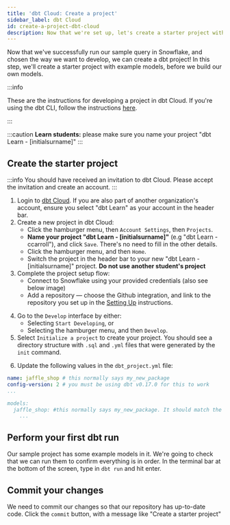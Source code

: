 ```yaml
---
title: 'dbt Cloud: Create a project'
sidebar_label: dbt Cloud
id: create-a-project-dbt-cloud
description: Now that we're set up, let's create a starter project with example models in dbt Cloud.
---
```


Now that we've successfully run our sample query in Snowflake, and chosen the way we want to develop, we can create a dbt project! In this step, we'll create a starter project with example models, before we build our own models.

:::info

These are the instructions for developing a project in dbt Cloud. If you're
using the dbt CLI, follow the instructions [here](/learn/create-a-project-dbt-cli).

:::

:::caution
<strong>Learn students:</strong> please make sure you name your project "dbt Learn - [initialsurname]"
:::

<LoomVideo id="7386840381764d13b1d25f575719e218" />

## Create the starter project
:::info
You should have received an invitation to dbt Cloud. Please accept the invitation and create an account.
:::

1. Login to [dbt Cloud](https://cloud.getdbt.com/login/). If you are also part of another organization's account, ensure you select "dbt Learn" as your account in the header bar.
2. Create a new project in dbt Cloud:
    * Click the hamburger menu, then `Account Settings`, then `Projects`.
    * **Name your project "dbt Learn - [initialsurname]"** (e.g "dbt Learn - ccarroll"), and click `Save`. There's no need to fill in the other details.
    * Click the hamburger menu, and then `Home`.
    * Switch the project in the header bar to your new "dbt Learn - [initialsurname]" project. **Do not use another student's project**
3. Complete the project setup flow:
    * Connect to Snowflake using your provided credentials (also see below image)
    * Add a repository — choose the Github integration, and link to the repository you set up in the [Setting Up](1-setting-up.md) instructions.

<Lightbox src="/img/dbt-cloud-project-setup-flow.png" title="dbt Cloud Project Setup flow" />

<Lightbox src="/img/dbt-cloud-snowflake-connection.png" title="dbt Cloud Database Connection" />

<Lightbox src="/img/dbt-cloud-github-integration.png" title="dbt Cloud GitHub Integration" />

4. Go to the `Develop` interface by either:
    * Selecting `Start Developing`, or
    * Selecting the hamburger menu, and then `Develop`.
5. Select `Initialize a project` to create your project. You should see a directory structure with `.sql` and `.yml` files that were generated by the `init` command.
<Lightbox src="/img/starter-project-dbt-cloud.png" title="The starter project in dbt Cloud" />

6. Update the following values in the `dbt_project.yml` file:

<File name='dbt_project.yml'>

```yaml
name: jaffle_shop # this normally says my_new_package
config-version: 2 # you must be using dbt v0.17.0 for this to work
...

models:
  jaffle_shop: #this normally says my_new_package. It should match the value for `name:`
    ...
```

</File>

## Perform your first dbt run
Our sample project has some example models in it. We're going to check that we can run them to confirm everything is in order. In the terminal bar at the bottom of the screen, type in `dbt run` and hit enter.

<Lightbox src="/img/successful-starter-project-run-dbt-cloud.png" title="A successful run of the starter project in dbt Cloud" />

## Commit your changes
We need to commit our changes so that our repository has up-to-date code. Click the `commit` button, with a message like "Create a starter project"

<Lightbox src="/img/first-commit-dbt-cloud.png" title="Commit your changes" />

